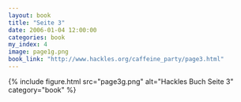 ```yaml
---
layout: book
title: "Seite 3"
date: 2006-01-04 12:00:00
categories: book
my_index: 4
image: page1g.png
book_link: "http://www.hackles.org/caffeine_party/page3.html"
---
```


{% include figure.html src="page3g.png" alt="Hackles Buch Seite 3"  category="book" %}